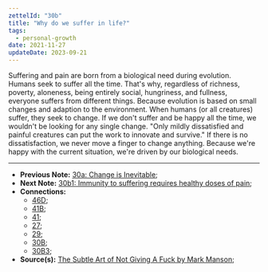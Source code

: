 ```yaml
---
zettelId: "30b"
title: "Why do we suffer in life?"
tags:
  - personal-growth
date: 2021-11-27
updateDate: 2023-09-21
---
```


Suffering and pain are born from a biological need during evolution. Humans seek to suffer all the time. That's why, regardless of richness, poverty, aloneness, being entirely social, hungriness, and fullness, everyone suffers from different things. Because evolution is based on small changes and adaption to the environment. When humans (or all creatures) suffer, they seek to change. If we don't suffer and be happy all the time, we wouldn't be looking for any single change. "Only mildly dissatisfied and painful creatures can put the work to innovate and survive." If there is no dissatisfaction, we never move a finger to change anything. Because we're happy with the current situation, we're driven by our biological needs.

---

- **Previous Note:** [30a: Change is Inevitable](/notes/30a/);
- **Next Note:** [30b1: Immunity to suffering requires healthy doses of pain](/notes/30b1/);
- **Connections:**
  - [46D](/notes/46d/);
  - [41B](/notes/41b/);
  - [41](/notes/41/);
  - [27](/notes/27/);
  - [29](/notes/29/);
  - [30B](/notes/30b/);
  - [30B3](/notes/30b3/);
- **Source(s):** [The Subtle Art of Not Giving A Fuck by Mark Manson](/the-subtle-art-of-not-giving-a-fuck-by-mark-manson-book-summary-review-and-notes/);

